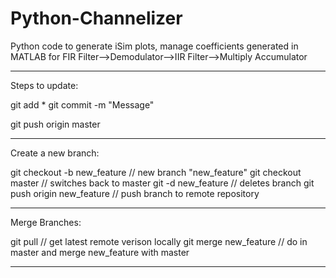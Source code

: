 Python-Channelizer
==================

Python code to generate iSim plots, manage coefficients generated in MATLAB for 
FIR Filter-->Demodulator-->IIR Filter-->Multiply Accumulator

-------------------------------------------------------------------------------

Steps to update:

git add *
git commit -m "Message"

git push origin master

-------------------------------------------------------------------------------

Create a new branch:

git checkout -b new_feature   // new branch "new_feature"
git checkout master           // switches back to master
git -d new_feature            // deletes branch
git push origin new_feature   // push branch to remote repository

-------------------------------------------------------------------------------

Merge Branches:

git pull                      // get latest remote verison locally
git merge new_feature         // do in master and merge new_feature with master

-------------------------------------------------------------------------------
